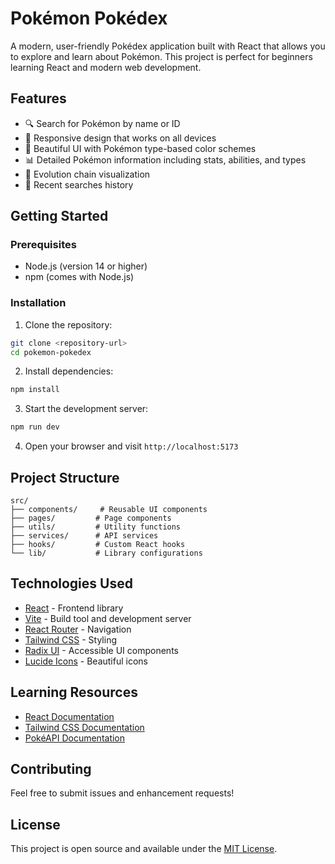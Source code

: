 # Pokémon Pokédex

A modern, user-friendly Pokédex application built with React that allows you to explore and learn about Pokémon. This project is perfect for beginners learning React and modern web development.

## Features

- 🔍 Search for Pokémon by name or ID
- 📱 Responsive design that works on all devices
- 🎨 Beautiful UI with Pokémon type-based color schemes
- 📊 Detailed Pokémon information including stats, abilities, and types
- 🔄 Evolution chain visualization
- 📝 Recent searches history

## Getting Started

### Prerequisites

- Node.js (version 14 or higher)
- npm (comes with Node.js)

### Installation

1. Clone the repository:
```sh
git clone <repository-url>
cd pokemon-pokedex
```

2. Install dependencies:
```sh
npm install
```

3. Start the development server:
```sh
npm run dev
```

4. Open your browser and visit `http://localhost:5173`

## Project Structure

```
src/
├── components/     # Reusable UI components
├── pages/         # Page components
├── utils/         # Utility functions
├── services/      # API services
├── hooks/         # Custom React hooks
└── lib/           # Library configurations
```

## Technologies Used

- [React](https://react.dev/) - Frontend library
- [Vite](https://vitejs.dev/) - Build tool and development server
- [React Router](https://reactrouter.com/) - Navigation
- [Tailwind CSS](https://tailwindcss.com/docs) - Styling
- [Radix UI](https://www.radix-ui.com/) - Accessible UI components
- [Lucide Icons](https://lucide.dev/) - Beautiful icons

## Learning Resources

- [React Documentation](https://reactjs.org/docs/getting-started.html)
- [Tailwind CSS Documentation](https://tailwindcss.com/docs)
- [PokéAPI Documentation](https://pokeapi.co/docs/v2)

## Contributing

Feel free to submit issues and enhancement requests!

## License

This project is open source and available under the [MIT License](LICENSE).
